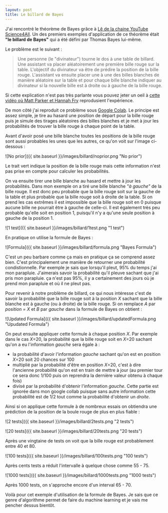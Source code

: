 ```yaml
---
layout: post
title: Le billard de Bayes
---
```


J'ai rencontré le théorème de Bayes grâce à [Lê de la chaine YouTube Science4All](https://www.youtube.com/channel/UC0NCbj8CxzeCGIF6sODJ-7A/). Un des premiers exemples d'application de ce théorème était __"le billard de Bayes"__ qui a été défini par Thomas Bayes lui-même.

Le problème est le suivant : 
>Une personne (le "divinateur") tourne le dos à une table de billard. Une assistant va placer aléatoirement une première bille rouge sur la table. L'objectif du divinateur va être de prédire la position de la bille rouge. L'assistant va ensuite placer une à une des billes blanches de manière aléatoire sur la table et pour chaque bille blanche indiquer au divinateur si la nouvelle bille est à droite ou à gauche de la bille rouge.

Si cette explication n'est pas très parlante vous pouvez jeter un oeil à [cette vidéo où Matt Parker et Hannah Fry](
https://www.youtube.com/watch?v=7GgLSnQ48os) reprodusient l'expérience.

De mon côté j'ai reproduit ce problème sous [Google Colab](https://colab.research.google.com/drive/1I01no4m2KQTBD9Lb0AJOQMzj3vR5_LkA?usp=sharing). Le principe est assez simple, je tire au hasard une position de départ pour la bille rouge puis je simule des tirages aléatoires des billes blanches et je met à jour les probabilités de trouver la bille rouge à chaque point de la table.

Avant d'avoir posé une bille blanche toutes les positions de la bille rouge sont aussi probables les unes que les autres, ce qu'on voit sur l'image ci-dessous :

![No prior]({{ site.baseurl }}/images/billard/noprior.png "No prior")

Le trait vert indique la position de la bille rouge mais cette information n'est pas prise en compte pour calculer les probabilités.

On va ensuite tirer une bille blanche au hasard et mettre à jour les probabilités. Dans mon exemple on a tiré une bille blanche _"à gauche"_ de la bille rouge. Il est donc peu probable que la bille rouge soit sur la gauche de la table et plus probable que la bille rouge soit à droite de la table. Si on prend les cas extrêmes il est impossible que la bille rouge soit en 0 puisque aucune bille ne pourrait être à gauche de celle-ci. Il est également très peu probable qu'elle soit en position 1, puisqu'il n'y a qu'une seule position à gauche de la position 1.

![1 test]({{ site.baseurl }}/images/billard/1test.png "1 test")


En pratique on utilise la formule de Bayes : 

![Formula]({{ site.baseurl }}/images/billard/formula.png "Bayes Formula")

C'est un peu barbare comme ça mais en pratique ça se comprend assez bien. C'est principalement une manière de retourner une probabilité condistionnelle. Par exemple je sais que lorsqu'il pleut, 95% du temps j'ai mon parapluie. J'aimerais savoir la probabilité qu'il pleuve sachant que j'ai pris mon parapluie. ça n'est pas 95%, il y a certainement des jours où je prend mon parapluie et où il ne pleut pas.

Pour revenir à notre problème de billard, ce qui nous intéresse c'est de savoir la probabilité que la bille rouge soit à la position _X_ sachant que la bille blanche est à gauche (ou à droite) de la bille rouge. Si on remplace _A_ par _position = X_ et _B_ par _gauche_ dans la formule de Bayes on obtient :

![Updated Formula]({{ site.baseurl }}/images/billard/updatedFormula.png "Upudated Formula")

On peut ensuite appliquer cette formule à chaque position _X_. Par exemple dans le cas _X_=20, la probabilité que la bille rouge soit en _X_=20 sachant qu'on a eu l'information _gauche_ sera égale à :
 - la probabilité d'avoir l'information _gauche_ sachant qu'on est en position _X_=20 soit 20 chances sur 100 
 - multiplié par la probabilité d'être en position _X_=20, c'est à dire l'ancienne probabilité qu'on est en train de mettre à jour (au premier tour ce sera donc 1/100 puis on reprendra la dernière valeur obtenu à chaque fois)
 - divisé par la probabilité d'obtenir l'information _gauche_. Cette partie est ignorée dans mon google collab puisque sans autre information cette probabilité est de 1/2 tout comme la probabilité d'obtenir un _droite_. 

 Ainsi si on applique cette formule à de nombreux essais on obtiendra une prédiction de la position de la boule rouge de plus en plus fiable :

![2 tests]({{ site.baseurl }}/images/billard/2tests.png "2 tests")

![20 tests]({{ site.baseurl }}/images/billard/20tests.png "20 tests")

Après une vingtaine de tests on voit que la bille rouge est probablement entre 40 et 80.

![100 tests]({{ site.baseurl }}/images/billard/100tests.png "100 tests")

Après cents tests a réduit l'intervalle à quelque chose comme 55 - 75.

![1000 tests]({{ site.baseurl }}/images/billard/1000tests.png "1000 tests")

Après 1000 tests, on s'approche encore d'un interval 65 - 70.

Voilà pour cet exemple d'utilisation de la formule de Bayes. Je sais que ce genre d'algorithme permet de faire du machine learning et je vais me pencher dessus bientôt. 
